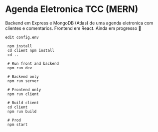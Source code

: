 # Agenda Eletronica TCC (MERN)

Backend em Express e MongoDB (Atlas) de uma agenda eletronica com clientes e comentarios. 
Frontend em React. Ainda em progresso :hammer:

```
edit config.env
```

```
 npm install
 cd client npm install
 cd ..
 
 # Run front and backend
 npm run dev
 
 # Backend only
 npm run server
 
 # Frontend only
 npm run client
 
 # Build client
 cd client
 npm run build
 
 # Prod
 npm start
```
